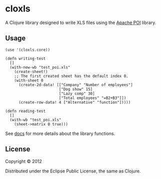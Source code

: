 # cloxls

A Clojure library designed to write XLS files using the 
[Apache POI](http://poi.apache.org/) library.

## Usage

    (use '(cloxls.core))
    
    (defn writing-test
      []
      (with-new-wb "test_poi.xls"
        (create-sheet!)
        ;; The first created sheet has the default index 0.
        (with-sheet 0
          (create-2d-data! [["Company" "Number of employees"]
                            ["Dog show" 15]
                            ["Lazy comp" 30]
                            ["Total employees" "=B2+B3"]])
          (create-row-data! 4 ["Alternative" "function"]))))
    
    (defn reading-test
      []
      (with-wb "test_poi.xls"
        (sheet->matrix 0 true)))

See [docs](docs/index.html) for more details about the library functions.

## License

Copyright © 2012

Distributed under the Eclipse Public License, the same as Clojure.
